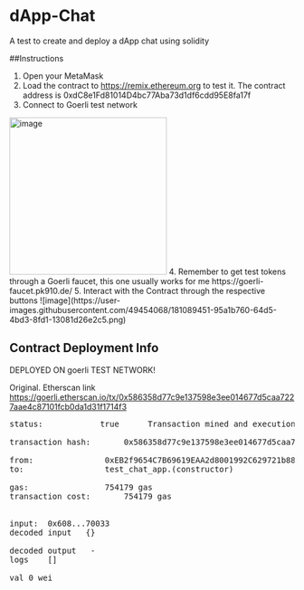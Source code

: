 # dApp-Chat
A test to create and deploy a dApp chat using solidity

##Instructions
1. Open your MetaMask
2. Load  the contract to https://remix.ethereum.org to test it. The contract address is 0xdC8e1Fd81014D4bc77Aba73d1df6cdd95E8fa17f
3. Connect to Goerli test network
<img width="278" alt="image" src="https://user-images.githubusercontent.com/49454068/181089148-bd1c640f-0f44-4000-bce1-ee7330075e44.png">
4. Remember to get test tokens through a Goerli faucet, this one usually works for me https://goerli-faucet.pk910.de/
5. Interact with the Contract through the respective buttons
![image](https://user-images.githubusercontent.com/49454068/181089451-95a1b760-64d5-4bd3-8fd1-13081d26e2c5.png)



## Contract Deployment Info

DEPLOYED ON goerli TEST NETWORK!

Original. Etherscan link https://goerli.etherscan.io/tx/0x586358d77c9e137598e3ee014677d5caa7227aae4c87101fcb0da1d31f1714f3

>
<pre>status:  	        true      Transaction mined and execution succeed

transaction hash:   	0x586358d77c9e137598e3ee014677d5caa7227aae4c87101fcb0da1d31f1714f3

from:           	0xEB2f9654C7B69619EAA2d8001992C629721b88D4
to:              	test_chat_app.(constructor)

gas:            	754179 gas
transaction cost:      	754179 gas 


input:	0x608...70033
decoded input	{}

decoded output	 - 
logs	[]

val	0 wei

</pre>




